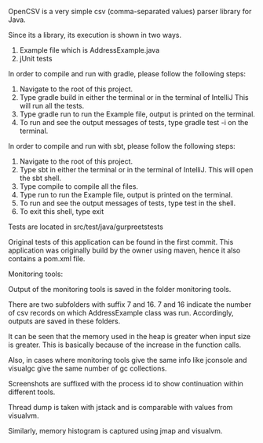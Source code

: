 OpenCSV is a very simple csv (comma-separated values) parser library for Java.

Since its a library, its execution is shown in two ways.
1. Example file which is AddressExample.java
2. jUnit tests

In order to compile and run with gradle, please follow the following steps:

1. Navigate to the root of this project.
2. Type gradle build in either the terminal or in the terminal of IntelliJ
This will run all the tests.
3. Type gradle run to run the Example file, output is printed on the terminal.
4. To run and see the output messages of tests, type gradle test -i on the terminal.

In order to compile and run with sbt, please follow the following steps:

1. Navigate to the root of this project.
2. Type sbt in either the terminal or in the terminal of IntelliJ.
This will open the sbt shell.
3. Type compile to compile all the files.
4. Type run to run the Example file, output is printed on the terminal.
5. To run and see the output messages of tests, type test in the shell.
6. To exit this shell, type exit

Tests are located in src/test/java/gurpreetstests

Original tests of this application can be found in the first commit.
This application was originally build by the owner using maven, hence it also contains a pom.xml file.

Monitoring tools:

Output of the monitoring tools is saved in the folder monitoring tools.

There are two subfolders with suffix 7 and 16.
7 and 16 indicate the number of csv records on which AddressExample class was run. Accordingly, outputs are saved in these folders.

It can be seen that the memory used in the heap is greater when input size is greater. This is basically because of the increase in the function
calls.

Also, in cases where monitoring tools give the same info like jconsole and visualgc give the same number of gc collections.

Screenshots are suffixed with the process id to show continuation within different tools.

Thread dump is taken with jstack and is comparable with values from visualvm.

Similarly, memory histogram is captured using jmap and visualvm.

